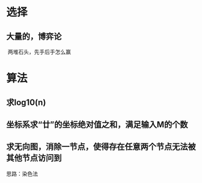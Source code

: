 # 选择

## 	大量的，博弈论

​		两堆石头，先手后手怎么赢



# 算法

## 	求log10(n)



## 	坐标系求“廿”的坐标绝对值之和，满足输入M的个数



## 	求无向图，消除一节点，使得存在任意两个节点无法被其他节点访问到

思路：染色法

